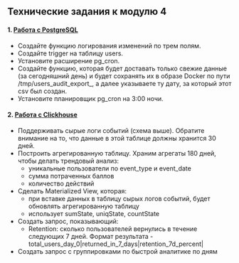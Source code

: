 ## Технические задания к модулю 4  

#### 1. [Работа с PostgreSQL](https://github.com/to-the-DE/my_internship/blob/main/module_4/hw_module_4_pg.sql)  

- Создайте функцию логирования изменений по трем полям.  
- Создайте trigger на таблицу users.    
- Установите расширение pg_cron.  
- Создайте функцию, которая будет доставать только свежие данные (за сегодняшний день) и будет сохранять их в образе Docker по пути /tmp/users_audit_export_, а далее указываете ту дату, за который этот csv был создан.  
- Установите планировщик pg_cron на 3:00 ночи.  

#### 2. [Работа с Clickhouse](https://github.com/to-the-DE/my_internship/blob/main/module_4/hw_module_4_click.sql)  

 - Поддерживать сырые логи событий (схема выше). Обратите внимание на то, что данные в этой таблице должны хранится 30 дней.  
 - Построить агрегированную таблицу. Храним агрегаты 180 дней, чтобы делать трендовый анализ:  
   - уникальные пользователи по event_type и event_date  
   - сумма потраченных баллов  
   - количество действий  
 - Сделать Materialized View, которая:  
   - при вставке данных в таблицу сырых логов событий, будет обновлять агрегированную таблицу  
   - использует sumState, uniqState, countState  
 - Создать запрос, показывающий:  
   - Retention: сколько пользователей вернулись в течение следующих 7 дней. Формат результата - total_users_day_0|returned_in_7_days|retention_7d_percent|  
 - Создать запрос с группировками по быстрой аналитике по дням  

  